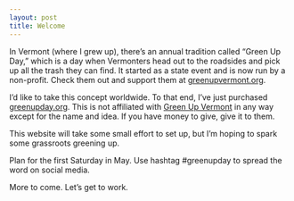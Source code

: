 ```yaml
---
layout: post
title: Welcome
---
```

In Vermont (where I grew up), there’s an annual tradition called “Green Up Day,” which is a day when Vermonters head out to the roadsides and pick up all the trash they can find. It started as a state event and is now run by a non-profit. Check them out and support them at [greenupvermont.org](greenupvermont.org).

I’d like to take this concept worldwide. To that end, I’ve just purchased [greenupday.org](greenupday.org). This is not affiliated with [Green Up Vermont](greenupvermont.org) in any way except for the name and idea. If you have money to give, give it to them. 

This website will take some small effort to set up, but I’m hoping to spark some grassroots greening up.

Plan for the first Saturday in May. Use hashtag #greenupday to spread the word on social media.

More to come. Let’s get to work.
